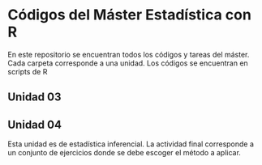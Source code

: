 # Códigos del Máster Estadística con R
En este repositorio se encuentran todos los códigos y tareas del máster.  
Cada carpeta corresponde a una unidad. Los códigos se encuentran en scripts de R

## Unidad 03

## Unidad 04
Esta unidad es de estadística inferencial. La actividad final corresponde a un conjunto de ejercicios donde se debe escoger el método a aplicar.